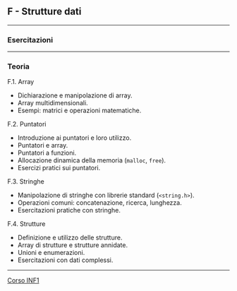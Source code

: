 ## F - Strutture dati

---
### Esercitazioni

---
### Teoria
F.1. Array
  - Dichiarazione e manipolazione di array.
  - Array multidimensionali.
  - Esempi: matrici e operazioni matematiche.

F.2. Puntatori
  - Introduzione ai puntatori e loro utilizzo.
  - Puntatori e array.
  - Puntatori a funzioni.
  - Allocazione dinamica della memoria (`malloc`, `free`).
  - Esercizi pratici sui puntatori.

F.3. Stringhe
  - Manipolazione di stringhe con librerie standard (`<string.h>`).
  - Operazioni comuni: concatenazione, ricerca, lunghezza.
  - Esercitazioni pratiche con stringhe.

F.4. Strutture
  - Definizione e utilizzo delle strutture.
  - Array di strutture e strutture annidate.
  - Unioni e enumerazioni.
  - Esercitazioni con dati complessi.

---
[Corso INF1](../README.md)